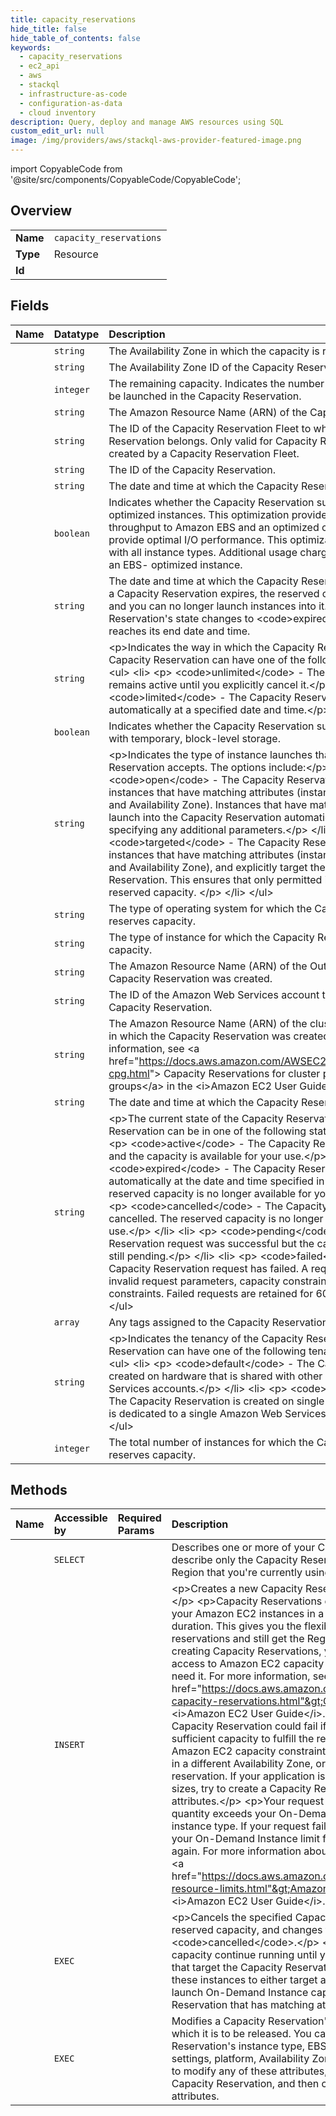 ```yaml
---
title: capacity_reservations
hide_title: false
hide_table_of_contents: false
keywords:
  - capacity_reservations
  - ec2_api
  - aws    
  - stackql
  - infrastructure-as-code
  - configuration-as-data
  - cloud inventory
description: Query, deploy and manage AWS resources using SQL
custom_edit_url: null
image: /img/providers/aws/stackql-aws-provider-featured-image.png
---
```


import CopyableCode from '@site/src/components/CopyableCode/CopyableCode';




## Overview
<table><tbody>
<tr><td><b>Name</b></td><td><code>capacity_reservations</code></td></tr>
<tr><td><b>Type</b></td><td>Resource</td></tr>
<tr><td><b>Id</b></td><td><CopyableCode code="aws.ec2_api.capacity_reservations" /></td></tr>
</tbody></table>

## Fields
| Name | Datatype | Description |
|:-----|:---------|:------------|
| <CopyableCode code="availabilityZone" /> | `string` | The Availability Zone in which the capacity is reserved. |
| <CopyableCode code="availabilityZoneId" /> | `string` | The Availability Zone ID of the Capacity Reservation. |
| <CopyableCode code="availableInstanceCount" /> | `integer` | The remaining capacity. Indicates the number of instances that can be launched in the Capacity Reservation. |
| <CopyableCode code="capacityReservationArn" /> | `string` | The Amazon Resource Name (ARN) of the Capacity Reservation. |
| <CopyableCode code="capacityReservationFleetId" /> | `string` | The ID of the Capacity Reservation Fleet to which the Capacity Reservation belongs. Only valid for Capacity Reservations that were created by a Capacity Reservation Fleet. |
| <CopyableCode code="capacityReservationId" /> | `string` | The ID of the Capacity Reservation. |
| <CopyableCode code="createDate" /> | `string` | The date and time at which the Capacity Reservation was created. |
| <CopyableCode code="ebsOptimized" /> | `boolean` | Indicates whether the Capacity Reservation supports EBS-optimized instances. This optimization provides dedicated throughput to Amazon EBS and an optimized configuration stack to provide optimal I/O performance. This optimization isn't available with all instance types. Additional usage charges apply when using an EBS- optimized instance. |
| <CopyableCode code="endDate" /> | `string` | The date and time at which the Capacity Reservation expires. When a Capacity Reservation expires, the reserved capacity is released and you can no longer launch instances into it. The Capacity Reservation's state changes to &lt;code&gt;expired&lt;/code&gt; when it reaches its end date and time. |
| <CopyableCode code="endDateType" /> | `string` | &lt;p&gt;Indicates the way in which the Capacity Reservation ends. A Capacity Reservation can have one of the following end types:&lt;/p&gt; &lt;ul&gt; &lt;li&gt; &lt;p&gt; &lt;code&gt;unlimited&lt;/code&gt; - The Capacity Reservation remains active until you explicitly cancel it.&lt;/p&gt; &lt;/li&gt; &lt;li&gt; &lt;p&gt; &lt;code&gt;limited&lt;/code&gt; - The Capacity Reservation expires automatically at a specified date and time.&lt;/p&gt; &lt;/li&gt; &lt;/ul&gt; |
| <CopyableCode code="ephemeralStorage" /> | `boolean` | Indicates whether the Capacity Reservation supports instances with temporary, block-level storage. |
| <CopyableCode code="instanceMatchCriteria" /> | `string` | &lt;p&gt;Indicates the type of instance launches that the Capacity Reservation accepts. The options include:&lt;/p&gt; &lt;ul&gt; &lt;li&gt; &lt;p&gt; &lt;code&gt;open&lt;/code&gt; - The Capacity Reservation accepts all instances that have matching attributes (instance type, platform, and Availability Zone). Instances that have matching attributes launch into the Capacity Reservation automatically without specifying any additional parameters.&lt;/p&gt; &lt;/li&gt; &lt;li&gt; &lt;p&gt; &lt;code&gt;targeted&lt;/code&gt; - The Capacity Reservation only accepts instances that have matching attributes (instance type, platform, and Availability Zone), and explicitly target the Capacity Reservation. This ensures that only permitted instances can use the reserved capacity. &lt;/p&gt; &lt;/li&gt; &lt;/ul&gt; |
| <CopyableCode code="instancePlatform" /> | `string` | The type of operating system for which the Capacity Reservation reserves capacity. |
| <CopyableCode code="instanceType" /> | `string` | The type of instance for which the Capacity Reservation reserves capacity. |
| <CopyableCode code="outpostArn" /> | `string` | The Amazon Resource Name (ARN) of the Outpost on which the Capacity Reservation was created. |
| <CopyableCode code="ownerId" /> | `string` | The ID of the Amazon Web Services account that owns the Capacity Reservation. |
| <CopyableCode code="placementGroupArn" /> | `string` | The Amazon Resource Name (ARN) of the cluster placement group in which the Capacity Reservation was created. For more information, see &lt;a href="https://docs.aws.amazon.com/AWSEC2/latest/UserGuide/cr-cpg.html"&gt; Capacity Reservations for cluster placement groups&lt;/a&gt; in the &lt;i&gt;Amazon EC2 User Guide&lt;/i&gt;. |
| <CopyableCode code="startDate" /> | `string` | The date and time at which the Capacity Reservation was started. |
| <CopyableCode code="state" /> | `string` | &lt;p&gt;The current state of the Capacity Reservation. A Capacity Reservation can be in one of the following states:&lt;/p&gt; &lt;ul&gt; &lt;li&gt; &lt;p&gt; &lt;code&gt;active&lt;/code&gt; - The Capacity Reservation is active and the capacity is available for your use.&lt;/p&gt; &lt;/li&gt; &lt;li&gt; &lt;p&gt; &lt;code&gt;expired&lt;/code&gt; - The Capacity Reservation expired automatically at the date and time specified in your request. The reserved capacity is no longer available for your use.&lt;/p&gt; &lt;/li&gt; &lt;li&gt; &lt;p&gt; &lt;code&gt;cancelled&lt;/code&gt; - The Capacity Reservation was cancelled. The reserved capacity is no longer available for your use.&lt;/p&gt; &lt;/li&gt; &lt;li&gt; &lt;p&gt; &lt;code&gt;pending&lt;/code&gt; - The Capacity Reservation request was successful but the capacity provisioning is still pending.&lt;/p&gt; &lt;/li&gt; &lt;li&gt; &lt;p&gt; &lt;code&gt;failed&lt;/code&gt; - The Capacity Reservation request has failed. A request might fail due to invalid request parameters, capacity constraints, or instance limit constraints. Failed requests are retained for 60 minutes.&lt;/p&gt; &lt;/li&gt; &lt;/ul&gt; |
| <CopyableCode code="tagSet" /> | `array` | Any tags assigned to the Capacity Reservation. |
| <CopyableCode code="tenancy" /> | `string` | &lt;p&gt;Indicates the tenancy of the Capacity Reservation. A Capacity Reservation can have one of the following tenancy settings:&lt;/p&gt; &lt;ul&gt; &lt;li&gt; &lt;p&gt; &lt;code&gt;default&lt;/code&gt; - The Capacity Reservation is created on hardware that is shared with other Amazon Web Services accounts.&lt;/p&gt; &lt;/li&gt; &lt;li&gt; &lt;p&gt; &lt;code&gt;dedicated&lt;/code&gt; - The Capacity Reservation is created on single-tenant hardware that is dedicated to a single Amazon Web Services account.&lt;/p&gt; &lt;/li&gt; &lt;/ul&gt; |
| <CopyableCode code="totalInstanceCount" /> | `integer` | The total number of instances for which the Capacity Reservation reserves capacity. |
## Methods
| Name | Accessible by | Required Params | Description |
|:-----|:--------------|:----------------|:------------|
| <CopyableCode code="capacity_reservations_Describe" /> | `SELECT` | <CopyableCode code="region" /> | Describes one or more of your Capacity Reservations. The results describe only the Capacity Reservations in the Amazon Web Services Region that you're currently using. |
| <CopyableCode code="capacity_reservation_Create" /> | `INSERT` | <CopyableCode code="InstanceCount, InstancePlatform, InstanceType, region" /> | &lt;p&gt;Creates a new Capacity Reservation with the specified attributes.&lt;/p&gt; &lt;p&gt;Capacity Reservations enable you to reserve capacity for your Amazon EC2 instances in a specific Availability Zone for any duration. This gives you the flexibility to selectively add capacity reservations and still get the Regional RI discounts for that usage. By creating Capacity Reservations, you ensure that you always have access to Amazon EC2 capacity when you need it, for as long as you need it. For more information, see &lt;a href="https://docs.aws.amazon.com/AWSEC2/latest/UserGuide/ec2-capacity-reservations.html"&gt;Capacity Reservations&lt;/a&gt; in the &lt;i&gt;Amazon EC2 User Guide&lt;/i&gt;.&lt;/p&gt; &lt;p&gt;Your request to create a Capacity Reservation could fail if Amazon EC2 does not have sufficient capacity to fulfill the request. If your request fails due to Amazon EC2 capacity constraints, either try again at a later time, try in a different Availability Zone, or request a smaller capacity reservation. If your application is flexible across instance types and sizes, try to create a Capacity Reservation with different instance attributes.&lt;/p&gt; &lt;p&gt;Your request could also fail if the requested quantity exceeds your On-Demand Instance limit for the selected instance type. If your request fails due to limit constraints, increase your On-Demand Instance limit for the required instance type and try again. For more information about increasing your instance limits, see &lt;a href="https://docs.aws.amazon.com/AWSEC2/latest/UserGuide/ec2-resource-limits.html"&gt;Amazon EC2 Service Quotas&lt;/a&gt; in the &lt;i&gt;Amazon EC2 User Guide&lt;/i&gt;.&lt;/p&gt; |
| <CopyableCode code="capacity_reservation_Cancel" /> | `EXEC` | <CopyableCode code="CapacityReservationId, region" /> | &lt;p&gt;Cancels the specified Capacity Reservation, releases the reserved capacity, and changes the Capacity Reservation's state to &lt;code&gt;cancelled&lt;/code&gt;.&lt;/p&gt; &lt;p&gt;Instances running in the reserved capacity continue running until you stop them. Stopped instances that target the Capacity Reservation can no longer launch. Modify these instances to either target a different Capacity Reservation, launch On-Demand Instance capacity, or run in any open Capacity Reservation that has matching attributes and sufficient capacity.&lt;/p&gt; |
| <CopyableCode code="capacity_reservation_Modify" /> | `EXEC` | <CopyableCode code="CapacityReservationId, region" /> | Modifies a Capacity Reservation's capacity and the conditions under which it is to be released. You cannot change a Capacity Reservation's instance type, EBS optimization, instance store settings, platform, Availability Zone, or instance eligibility. If you need to modify any of these attributes, we recommend that you cancel the Capacity Reservation, and then create a new one with the required attributes. |
